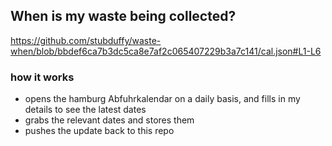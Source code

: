 ## When is my waste being collected?
  https://github.com/stubduffy/waste-when/blob/bbdef6ca7b3dc5ca8e7af2c065407229b3a7c141/cal.json#L1-L6
  
  ### how it works
  - opens the hamburg Abfuhrkalendar on a daily basis, and fills in my details to see the latest dates
  - grabs the relevant dates and stores them
  - pushes the update back to this repo
  
